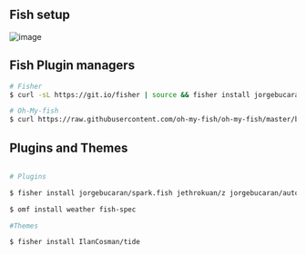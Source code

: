 ## Fish setup

![image](https://user-images.githubusercontent.com/94440862/143667097-12eeb59c-79f8-4218-9b70-99bc292a4de7.png)

## Fish Plugin managers

```bash
# Fisher
$ curl -sL https://git.io/fisher | source && fisher install jorgebucaran/fisher

# Oh-My-fish
$ curl https://raw.githubusercontent.com/oh-my-fish/oh-my-fish/master/bin/install | fish```
```
## Plugins and Themes

```bash

# Plugins

$ fisher install jorgebucaran/spark.fish jethrokuan/z jorgebucaran/autopair.fish 

$ omf install weather fish-spec

#Themes

$ fisher install IlanCosman/tide
```
